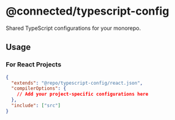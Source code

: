 # @connected/typescript-config

Shared TypeScript configurations for your monorepo.

## Usage

### For React Projects

```json
{
  "extends": "@repo/typescript-config/react.json",
  "compilerOptions": {
    // Add your project-specific configurations here
  },
  "include": ["src"]
}
```
